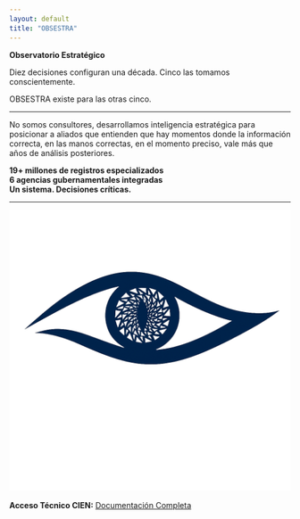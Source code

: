 ```yaml
---
layout: default
title: "OBSESTRA"
---
```


**Observatorio Estratégico**

Diez decisiones configuran una década. Cinco las tomamos conscientemente.

OBSESTRA existe para las otras cinco.

---

No somos consultores, desarrollamos inteligencia estratégica para posicionar a aliados que entienden que hay momentos donde la información correcta, en las manos correctas, en el momento preciso, vale más que años de análisis posteriores.

**19+ millones de registros especializados**  
**6 agencias gubernamentales integradas**  
**Un sistema. Decisiones críticas.**

---

![OBSESTRA Logo](obsestra.png)

**Acceso Técnico CIEN:** [Documentación Completa](./tecnico)

<!-- Google tag (gtag.js) -->
<script async src="https://www.googletagmanager.com/gtag/js?id=G-QVN4RJ6Q71"></script>
<script>
  window.dataLayer = window.dataLayer || [];
  function gtag(){dataLayer.push(arguments);}
  gtag('js', new Date());
  gtag('config', 'G-QVN4RJ6Q71');
</script>
